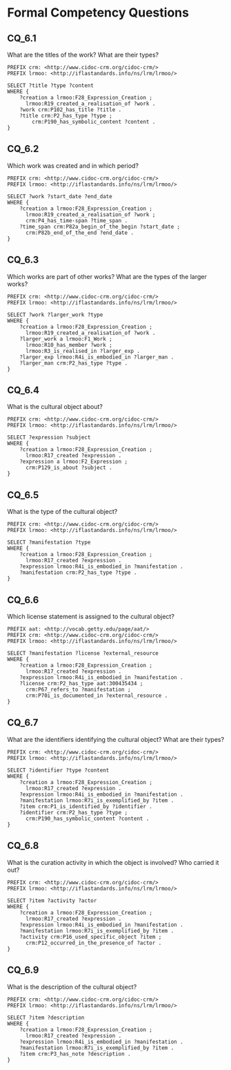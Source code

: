 # Formal Competency Questions
## CQ_6.1
What are the titles of the work? What are their types?

```SPARQL
PREFIX crm: <http://www.cidoc-crm.org/cidoc-crm/>
PREFIX lrmoo: <http://iflastandards.info/ns/lrm/lrmoo/>

SELECT ?title ?type ?content
WHERE {
    ?creation a lrmoo:F28_Expression_Creation ;
      lrmoo:R19_created_a_realisation_of ?work .
    ?work crm:P102_has_title ?title .
    ?title crm:P2_has_type ?type ;
        crm:P190_has_symbolic_content ?content .
}
```

## CQ_6.2
Which work was created and in which period?

```SPARQL
PREFIX crm: <http://www.cidoc-crm.org/cidoc-crm/>
PREFIX lrmoo: <http://iflastandards.info/ns/lrm/lrmoo/>

SELECT ?work ?start_date ?end_date
WHERE {
    ?creation a lrmoo:F28_Expression_Creation ;
      lrmoo:R19_created_a_realisation_of ?work ;
      crm:P4_has_time-span ?time_span .
    ?time_span crm:P82a_begin_of_the_begin ?start_date ;
      crm:P82b_end_of_the_end ?end_date .
}
```

## CQ_6.3
Which works are part of other works? What are the types of the larger works?

```SPARQL
PREFIX crm: <http://www.cidoc-crm.org/cidoc-crm/>
PREFIX lrmoo: <http://iflastandards.info/ns/lrm/lrmoo/>

SELECT ?work ?larger_work ?type
WHERE {
    ?creation a lrmoo:F28_Expression_Creation ;
      lrmoo:R19_created_a_realisation_of ?work .
    ?larger_work a lrmoo:F1_Work ;
      lrmoo:R10_has_member ?work ;
      lrmoo:R3_is_realised_in ?larger_exp .
    ?larger_exp lrmoo:R4i_is_embodied_in ?larger_man .
    ?larger_man crm:P2_has_type ?type .
}
```

## CQ_6.4
What is the cultural object about?

```SPARQL
PREFIX crm: <http://www.cidoc-crm.org/cidoc-crm/>
PREFIX lrmoo: <http://iflastandards.info/ns/lrm/lrmoo/>

SELECT ?expression ?subject
WHERE {
    ?creation a lrmoo:F28_Expression_Creation ;
      lrmoo:R17_created ?expression .
    ?expression a lrmoo:F2_Expression ;
      crm:P129_is_about ?subject .
}
```

## CQ_6.5
What is the type of the cultural object?

```SPARQL
PREFIX crm: <http://www.cidoc-crm.org/cidoc-crm/>
PREFIX lrmoo: <http://iflastandards.info/ns/lrm/lrmoo/>

SELECT ?manifestation ?type
WHERE {
    ?creation a lrmoo:F28_Expression_Creation ;
      lrmoo:R17_created ?expression .
    ?expression lrmoo:R4i_is_embodied_in ?manifestation .
    ?manifestation crm:P2_has_type ?type .
}
```

## CQ_6.6
Which license statement is assigned to the cultural object?

```SPARQL
PREFIX aat: <http://vocab.getty.edu/page/aat/>
PREFIX crm: <http://www.cidoc-crm.org/cidoc-crm/>
PREFIX lrmoo: <http://iflastandards.info/ns/lrm/lrmoo/>

SELECT ?manifestation ?license ?external_resource
WHERE {
    ?creation a lrmoo:F28_Expression_Creation ;
      lrmoo:R17_created ?expression .
    ?expression lrmoo:R4i_is_embodied_in ?manifestation .
    ?license crm:P2_has_type aat:300435434 ;
      crm:P67_refers_to ?manifestation ;
      crm:P70i_is_documented_in ?external_resource .
}
```

## CQ_6.7
What are the identifiers identifying the cultural object? What are their types?

```SPARQL
PREFIX crm: <http://www.cidoc-crm.org/cidoc-crm/>
PREFIX lrmoo: <http://iflastandards.info/ns/lrm/lrmoo/>

SELECT ?identifier ?type ?content
WHERE {
    ?creation a lrmoo:F28_Expression_Creation ;
      lrmoo:R17_created ?expression .
    ?expression lrmoo:R4i_is_embodied_in ?manifestation .
    ?manifestation lrmoo:R7i_is_exemplified_by ?item .
    ?item crm:P1_is_identified_by ?identifier .
    ?identifier crm:P2_has_type ?type ;
      crm:P190_has_symbolic_content ?content .
}
```

## CQ_6.8
What is the curation activity in which the object is involved? Who carried it out?

```SPARQL
PREFIX crm: <http://www.cidoc-crm.org/cidoc-crm/>
PREFIX lrmoo: <http://iflastandards.info/ns/lrm/lrmoo/>

SELECT ?item ?activity ?actor
WHERE {
    ?creation a lrmoo:F28_Expression_Creation ;
      lrmoo:R17_created ?expression .
    ?expression lrmoo:R4i_is_embodied_in ?manifestation .
    ?manifestation lrmoo:R7i_is_exemplified_by ?item .
    ?activity crm:P16_used_specific_object ?item ;
      crm:P12_occurred_in_the_presence_of ?actor .
}
```

## CQ_6.9
What is the description of the cultural object?

```SPARQL
PREFIX crm: <http://www.cidoc-crm.org/cidoc-crm/>
PREFIX lrmoo: <http://iflastandards.info/ns/lrm/lrmoo/>

SELECT ?item ?description
WHERE {
    ?creation a lrmoo:F28_Expression_Creation ;
      lrmoo:R17_created ?expression .
    ?expression lrmoo:R4i_is_embodied_in ?manifestation .
    ?manifestation lrmoo:R7i_is_exemplified_by ?item .
    ?item crm:P3_has_note ?description .
}
```